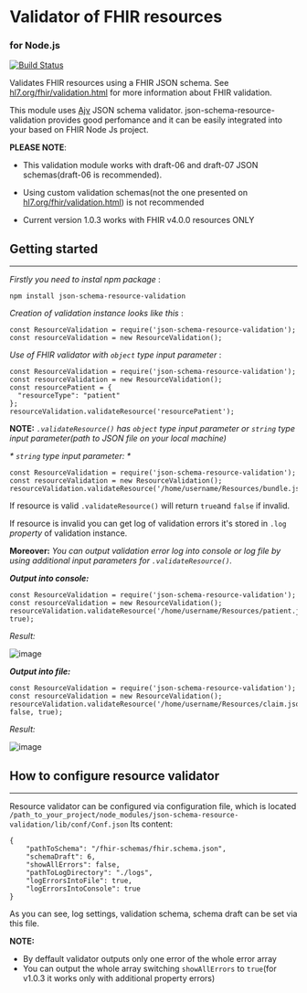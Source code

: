 # Validator of FHIR resources
### for Node.js  
[![Build Status](https://travis-ci.org/VictorGus/ValidationFHIR.svg?branch=master)](https://travis-ci.org/VictorGus/ValidationFHIR)

<addr> Validates FHIR resources using a FHIR JSON schema. See [hl7.org/fhir/validation.html](https://www.hl7.org/fhir/validation.html) for more information about FHIR validation.

<addr>This module uses [Ajv](https://github.com/epoberezkin/ajv) JSON schema validator. json-schema-resource-validation provides good perfomance and it can be easily integrated into your based on FHIR Node Js project.  

**PLEASE NOTE**:

* <addr>This validation module works with draft-06 and draft-07 JSON schemas(draft-06 is recommended).

* <addr>Using custom validation schemas(not the one presented on [hl7.org/fhir/validation.html](https://www.hl7.org/fhir/validation.html)) is not recommended

* Current version 1.0.3 works with FHIR v4.0.0 resources ONLY

## Getting started
***
<addr> _Firstly you need to instal npm package_ :

`` npm install json-schema-resource-validation ``

<addr> _Creation of validation instance looks like this_ :

```
const ResourceValidation = require('json-schema-resource-validation');
const resourceValidation = new ResourceValidation();
```
<addr> _Use of FHIR validator with ``object`` type input parameter_ :
```
const ResourceValidation = require('json-schema-resource-validation');
const resourceValidation = new ResourceValidation();
const resourcePatient = {
  "resourceType": "patient"
};
resourceValidation.validateResource('resourcePatient');
```
**NOTE:**
<addr> *``.validateResource()`` has ``object`` type input parameter or ``string`` type input parameter(path to JSON file on your local machine)*

<addr> _* ``string`` type input parameter: *_
```
const ResourceValidation = require('json-schema-resource-validation');
const resourceValidation = new ResourceValidation();
resourceValidation.validateResource('/home/username/Resources/bundle.json');
```

<addr> If resource is valid ``.validateResource()`` will return ```true```and ```false``` if invalid.



<addr> If resource is invalid you can get log of validation errors it's stored in ``.log`` _property_ of validation instance.

**Moreover:**
<addr>_You can output validation error log into console or log file by using additional input parameters for ``.validateResource()``._

_**Output into console:**_
```
const ResourceValidation = require('json-schema-resource-validation');
const resourceValidation = new ResourceValidation();
resourceValidation.validateResource('/home/username/Resources/patient.json', true);
```
_Result:_

![image](https://user-images.githubusercontent.com/43377382/58316745-ed7bac00-7e1c-11e9-8756-2c03511a0362.png)

<addr> _**Output into file:**_
```
const ResourceValidation = require('json-schema-resource-validation');
const resourceValidation = new ResourceValidation();
resourceValidation.validateResource('/home/username/Resources/claim.json', false, true);
```
_Result:_
  
![image](https://user-images.githubusercontent.com/43377382/58317215-059ffb00-7e1e-11e9-8b08-c6dbe6b93958.png)

## How to configure resource validator
***
<addr> Resource validator can be configured via configuration file, which is located ``/path_to_your_project/node_modules/json-schema-resource-validation/lib/conf/Conf.json``
<addr> Its content:
```
{
    "pathToSchema": "/fhir-schemas/fhir.schema.json",
    "schemaDraft": 6,
    "showAllErrors": false,
    "pathToLogDirectory": "./logs",
    "logErrorsIntoFile": true,
    "logErrorsIntoConsole": true
}
```
As you can see, log settings, validation schema, schema draft can be set via this file.

**NOTE:**
* By deffault validator outputs only one error of the whole error array
* You can output the whole array switching ``showAllErrors`` to ``true``(for v1.0.3 it works only with additional property errors)
